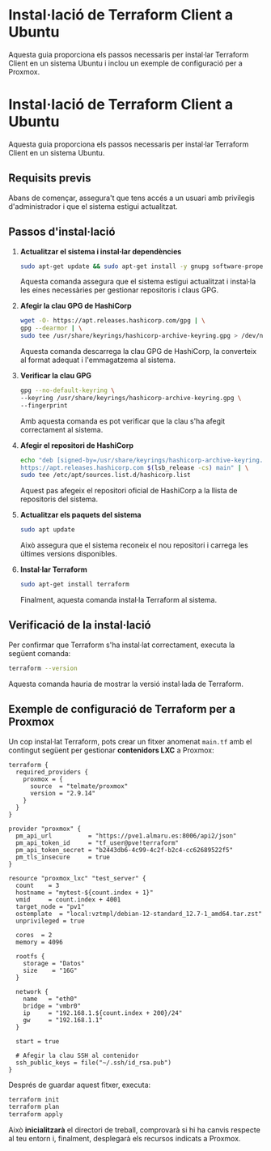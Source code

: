# Instal·lació de Terraform Client a Ubuntu

Aquesta guia proporciona els passos necessaris per instal·lar Terraform Client en un sistema Ubuntu i inclou un exemple de configuració per a Proxmox.

# Instal·lació de Terraform Client a Ubuntu

Aquesta guia proporciona els passos necessaris per instal·lar Terraform Client en un sistema Ubuntu.

## Requisits previs

Abans de començar, assegura't que tens accés a un usuari amb privilegis d'administrador i que el sistema estigui actualitzat.

## Passos d'instal·lació

1. **Actualitzar el sistema i instal·lar dependències**  
   ```bash
   sudo apt-get update && sudo apt-get install -y gnupg software-properties-common
   ```
   Aquesta comanda assegura que el sistema estigui actualitzat i instal·la les eines necessàries per gestionar repositoris i claus GPG.

2. **Afegir la clau GPG de HashiCorp**  
   ```bash
   wget -O- https://apt.releases.hashicorp.com/gpg | \
   gpg --dearmor | \
   sudo tee /usr/share/keyrings/hashicorp-archive-keyring.gpg > /dev/null
   ```
   Aquesta comanda descarrega la clau GPG de HashiCorp, la converteix al format adequat i l'emmagatzema al sistema.

3. **Verificar la clau GPG**  
   ```bash
   gpg --no-default-keyring \
   --keyring /usr/share/keyrings/hashicorp-archive-keyring.gpg \
   --fingerprint
   ```
   Amb aquesta comanda es pot verificar que la clau s'ha afegit correctament al sistema.

4. **Afegir el repositori de HashiCorp**  
   ```bash
   echo "deb [signed-by=/usr/share/keyrings/hashicorp-archive-keyring.gpg] \
   https://apt.releases.hashicorp.com $(lsb_release -cs) main" | \
   sudo tee /etc/apt/sources.list.d/hashicorp.list
   ```
   Aquest pas afegeix el repositori oficial de HashiCorp a la llista de repositoris del sistema.

5. **Actualitzar els paquets del sistema**  
   ```bash
   sudo apt update
   ```
   Això assegura que el sistema reconeix el nou repositori i carrega les últimes versions disponibles.

6. **Instal·lar Terraform**  
   ```bash
   sudo apt-get install terraform
   ```
   Finalment, aquesta comanda instal·la Terraform al sistema.

## Verificació de la instal·lació

Per confirmar que Terraform s'ha instal·lat correctament, executa la següent comanda:
```bash
terraform --version
```
Aquesta comanda hauria de mostrar la versió instal·lada de Terraform.

## Exemple de configuració de Terraform per a Proxmox

Un cop instal·lat Terraform, pots crear un fitxer anomenat `main.tf` amb el contingut següent per gestionar **contenidors LXC** a Proxmox:

```hcl
terraform {
  required_providers {
    proxmox = {
      source  = "telmate/proxmox"
      version = "2.9.14"
    }
  }
}

provider "proxmox" {
  pm_api_url          = "https://pve1.almaru.es:8006/api2/json"
  pm_api_token_id     = "tf_user@pve!terraform"
  pm_api_token_secret = "b2443db6-4c99-4c2f-b2c4-cc62689522f5"
  pm_tls_insecure     = true
}

resource "proxmox_lxc" "test_server" {
  count    = 3
  hostname = "mytest-${count.index + 1}"
  vmid     = count.index + 4001
  target_node = "pv1"
  ostemplate  = "local:vztmpl/debian-12-standard_12.7-1_amd64.tar.zst"
  unprivileged = true

  cores  = 2
  memory = 4096

  rootfs {
    storage = "Datos"
    size    = "16G"
  }

  network {
    name   = "eth0"
    bridge = "vmbr0"
    ip     = "192.168.1.${count.index + 200}/24"
    gw     = "192.168.1.1"
  }

  start = true

  # Afegir la clau SSH al contenidor
  ssh_public_keys = file("~/.ssh/id_rsa.pub")
}
```

Després de guardar aquest fitxer, executa:

```bash
terraform init
terraform plan
terraform apply
```

Això **inicialitzarà** el directori de treball, comprovarà si hi ha canvis respecte al teu entorn i, finalment, desplegarà els recursos indicats a Proxmox.
